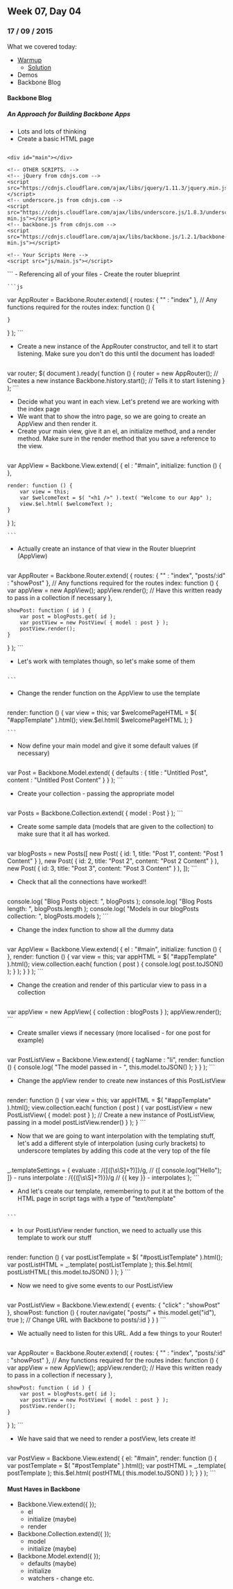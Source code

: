 ## Week 07, Day 04
### 17 / 09 / 2015

What we covered today:
- [Warmup](https://gist.github.com/ga-wolf/803859779907e3ad84d6)
  + [Solution](https://github.com/ga-wolf/WDI10-Homework/blob/master/warmup-exercises/week_07/wordy_calculator_one/wordy.rb)
- Demos
- Backbone Blog

#### Backbone Blog

##### An Approach for Building Backbone Apps

- Lots and lots of thinking
- Create a basic HTML page
    ```html
<!DOCTYPE html>
<html lang="en">
<head>
    <meta charset="UTF-8">
    <title>Basic Backbone App Structure</title>
</head>
<body>

    <div id="main"></div>

    <!-- OTHER SCRIPTS. -->
    <!-- jQuery from cdnjs.com -->
    <script src="https://cdnjs.cloudflare.com/ajax/libs/jquery/1.11.3/jquery.min.js"></script>
    <!-- underscore.js from cdnjs.com -->
    <script src="https://cdnjs.cloudflare.com/ajax/libs/underscore.js/1.8.3/underscore-min.js"></script>
    <!-- backbone.js from cdnjs.com -->
    <script src="https://cdnjs.cloudflare.com/ajax/libs/backbone.js/1.2.1/backbone-min.js"></script>

    <!-- Your Scripts Here -->
    <script src="js/main.js"></script>
</body>
</html>
    ```
- Referencing all of your files
- Create the router blueprint

    ```js
var AppRouter = Backbone.Router.extend( {
    routes: {
        "" : "index"
    },
    // Any functions required for the routes
    index: function () {

    }
} );
    ```
- Create a new instance of the AppRouter constructor, and tell it to start listening.  Make sure you don't do this until the document has loaded!

    ```js

var router;
$( document ).ready( function () {
    router = new AppRouter(); // Creates a new instance
    Backbone.history.start(); // Tells it to start listening
} );
    ```
- Decide what you want in each view.  Let's pretend we are working with the index page
- We want that to show the intro page, so we are going to create an AppView and then render it.
- Create your main view, give it an el, an initialize method, and a render method. Make sure in the render method that you save a reference to the view.
    ```js
var AppView = Backbone.View.extend( {
    el : "#main",
    initialize: function () {  },

    render: function () {
        var view = this;
        var $welcomeText = $( "<h1 />" ).text( "Welcome to our App" );
        view.$el.html( $welcomeText );
    }
} );

    ```
- Actually create an instance of that view in the Router blueprint (AppView)
    ```js
var AppRouter = Backbone.Router.extend( {
    routes: {
        "" : "index",
        "posts/:id" : "showPost"
    },
    // Any functions required for the routes
    index: function () {
        var appView = new AppView();
        appView.render(); // Have this written ready to pass in a collection if necessary
    },

    showPost: function ( id ) {
        var post = blogPosts.get( id );
        var postView = new PostView( { model : post } );
        postView.render();
    }
} );
    ```
- Let's work with templates though, so let's make some of them
    ```html
<script id="appTemplate" type="text/template">
    <h1>Welcome to our Application</h1>
    ul.posts
</script>
    ```
- Change the render function on the AppView to use the template
    ```js
render: function () {
    var view = this;
    var $welcomePageHTML = $( "#appTemplate" ).html();
    view.$el.html( $welcomePageHTML );
}

    ```
- Now define your main model and give it some default values (if necessary)
    ```js
var Post = Backbone.Model.extend( {
    defaults : {
        title   : "Untitled Post",
        content : "Untitled Post Content"
    }
} );
    ```
- Create your collection - passing the appropriate model
    ```js
var Posts = Backbone.Collection.extend( {
    model : Post
} );
    ```
- Create some sample data (models that are given to the collection) to make sure that it all has worked.
    ```js
var blogPosts = new Posts([
    new Post( { id: 1, title: "Post 1", content: "Post 1 Content" } ),
    new Post( { id: 2, title: "Post 2", content: "Post 2 Content" } ),
    new Post( { id: 3, title: "Post 3", content: "Post 3 Content" } ),
]);
    ```
- Check that all the connections have worked!!
    ```js
console.log( "Blog Posts object: ", blogPosts );
console.log( "Blog Posts length: ", blogPosts.length );
console.log( "Models in our blogPosts collection: ", blogPosts.models );
    ```
- Change the index function to show all the dummy data
    ```js
var AppView = Backbone.View.extend( {
    el : "#main",
    initialize: function () {  },
    render: function () {
        var view = this;
        var appHTML = $( "#appTemplate" ).html();
        view.collection.each( function ( post ) {
            console.log( post.toJSON() );
        } );
    }
} );
    ```
- Change the creation and render of this particular view to pass in a collection
    ```js
var appView = new AppView( { collection : blogPosts } );
appView.render();
    ```
- Create smaller views if necessary (more localised - for one post for example)
    ```js
var PostListView = Backbone.View.extend( {
    tagName : "li",
    render: function () {
        console.log( "The model passed in - ", this.model.toJSON() );
    }
} );
    ```
- Change the appView render to create new instances of this PostListView
    ```js
render: function () {
    var view = this;
    var appHTML = $( "#appTemplate" ).html();
    view.collection.each( function ( post ) {
        var postListView = new PostListView( { model: post } );
        // Create a new instance of PostListView, passing in a model
        postListView.render()
    } );
}
    ```
- Now that we are going to want interpolation with the templating stuff, let's add a different style of interpolation (using curly brackets) to underscore templates by adding this code at the very top of the file
    ```js
_.templateSettings = {
      evaluate : /\{\[([\s\S]+?)\]\}/g,     // {[ console.log("Hello"); ]} - runs
      interpolate : /\{\{([\s\S]+?)\}\}/g   // {{ key }} - interpolates
};
    ```
- And let's create our template, remembering to put it at the bottom of the HTML page in script tags with a type of "text/template"
    ```html
<script class="#postListTemplate" type="text/template">
    <h3>{{ title }}</h3>
    <p>{{ content }}</p>
</script>
    ```
- In our PostListView render function, we need to actually use this template to work our stuff
    ```js
render: function () {
    var postListTemplate = $( "#postListTemplate" ).html();
    var postListHTML = _.template( postListTemplate );
    this.$el.html(  postListHTML( this.model.toJSON() ) );
}
    ```
- Now we need to give some events to our PostListView
    ```js
var PostListView = Backbone.View.extend( {
    events: {
        "click" : "showPost"
    },
    showPost: function () {
        router.navigate( "posts/" + this.model.get("id"), true ); // Change URL with Backbone to posts/:id
    }
} )
    ```
- We actually need to listen for this URL.  Add a few things to your Router!
    ```js
var AppRouter = Backbone.Router.extend( {
    routes: {
        "" : "index",
        "posts/:id" : "showPost"
    },
    // Any functions required for the routes
    index: function () {
        var appView = new AppView();
        appView.render(); // Have this written ready to pass in a collection if necessary
    },

    showPost: function ( id ) {
        var post = blogPosts.get( id );
        var postView = new PostView( { model : post } );
        postView.render();
    }
} );
    ```
- We have said that we need to render a postView, lets create it!
    ```js
var PostView = Backbone.View.extend( {
    el: "#main",
    render: function () {
        var postTemplate = $( "#postTemplate" ).html();
        var postHTML = _.template( postTemplate );
        this.$el.html( postHTML( this.model.toJSON() ) );
    }
} );
    ```


#### Must Haves in Backbone

- Backbone.View.extend({ });
    + el
    + initialize (maybe)
    + render
- Backbone.Collection.extend({ });
    + model
    + initialize (maybe)
- Backbone.Model.extend({  });
    + defaults (maybe)
    + initialize
    + watchers - change etc.